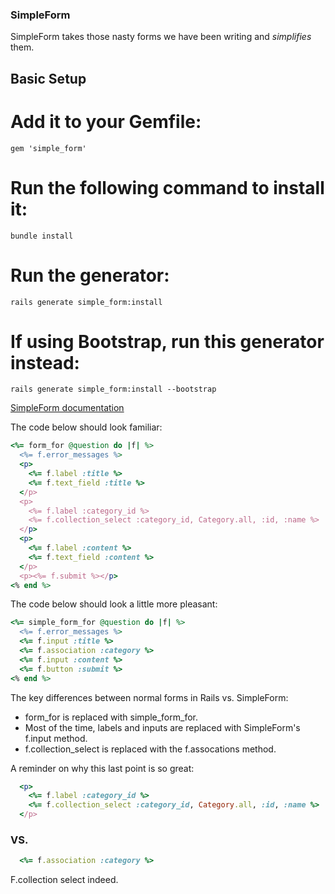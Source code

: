 ### SimpleForm
SimpleForm takes those nasty forms we have been writing and *simplifies* them. 

## Basic Setup

# Add it to your Gemfile:

`gem 'simple_form'`

# Run the following command to install it:

`bundle install`

# Run the generator:

`rails generate simple_form:install`

# If using Bootstrap, run this generator instead:

`rails generate simple_form:install --bootstrap`

[SimpleForm documentation](https://github.com/plataformatec/simple_form)

The code below should look familiar:

```ruby
<%= form_for @question do |f| %>  
  <%= f.error_messages %>
  <p>  
    <%= f.label :title %>  
    <%= f.text_field :title %>  
  </p>
  <p>  
    <%= f.label :category_id %>  
    <%= f.collection_select :category_id, Category.all, :id, :name %>  
  </p>
  <p>  
    <%= f.label :content %>  
    <%= f.text_field :content %>  
  </p>  
  <p><%= f.submit %></p>  
<% end %>
```

The code below should look a little more pleasant:

```ruby
<%= simple_form_for @question do |f| %>
  <%= f.error_messages %>
  <%= f.input :title %>
  <%= f.association :category %> 
  <%= f.input :content %>
  <%= f.button :submit %>
<% end %>
```

The key differences between normal forms in Rails vs. SimpleForm:
- form_for is replaced with simple_form_for.
- Most of the time, labels and inputs are replaced with SimpleForm's f.input method.
- f.collection_select is replaced with the f.assocations method. 

A reminder on why this last point is so great:
```ruby
  <p>  
    <%= f.label :category_id %>  
    <%= f.collection_select :category_id, Category.all, :id, :name %>  
  </p>
```
  
### VS.

```ruby
  <%= f.association :category %> 
```

F.collection select indeed.


